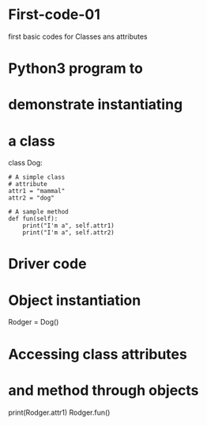 # First-code-01
first basic codes for Classes ans attributes 
# Python3 program to
# demonstrate instantiating
# a class
class Dog:

	# A simple class
	# attribute
	attr1 = "mammal"
	attr2 = "dog"

	# A sample method
	def fun(self):
		print("I'm a", self.attr1)
		print("I'm a", self.attr2)


# Driver code
# Object instantiation
Rodger = Dog()

# Accessing class attributes
# and method through objects
print(Rodger.attr1)
Rodger.fun()
